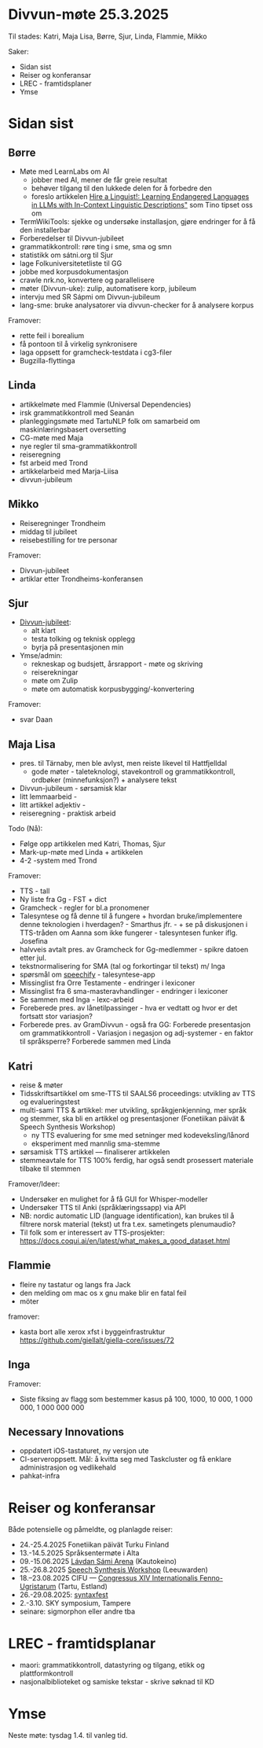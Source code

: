 # Divvun-møte 25.3.2025

Til stades: Katri, Maja Lisa, Børre, Sjur, Linda, Flammie, Mikko

Saker:

- Sidan sist
- Reiser og konferansar
- LREC - framtidsplaner
- Ymse

# Sidan sist

## Børre

- Møte med LearnLabs om AI
  - jobber med AI, mener de får greie resultat
  - behøver tilgang til den lukkede delen for å forbedre den
  - foreslo artikkelen
    [Hire a Linguist!: Learning Endangered Languages in LLMs with In-Context Linguistic Descriptions"](https://arxiv.org/pdf/2402.18025v2)
    som Tino tipset oss om
- TermWikiTools: sjekke og undersøke installasjon, gjøre endringer for å få den installerbar
- Forberedelser til Divvun-jubileet
- grammatikkontroll: røre ting i sme, sma og smn
- statistikk om sátni.org til Sjur
- lage Folkuniversitetetliste til GG
- jobbe med korpusdokumentasjon
- crawle nrk.no, konvertere og parallelisere
- møter (Divvun-uke): zulip, automatisere korp, jubileum
- intervju med SR Sápmi om Divvun-jubileum
- lang-sme: bruke analysatorer via divvun-checker for å analysere korpus

Framover:

- rette feil i borealium
- få pontoon til å virkelig synkronisere
- laga oppsett for gramcheck-testdata i cg3-filer
- Bugzilla-flyttinga

## Linda

- artikkelmøte med Flammie (Universal Dependencies)
- irsk grammatikkontroll med Seanán
- planleggingsmøte med TartuNLP folk om samarbeid om maskinlæringsbasert oversetting
- CG-møte med Maja
- nye regler til sma-grammatikkontroll 
- reiseregning
- fst arbeid med Trond
- artikkelarbeid med Marja-Liisa
- divvun-jubileum


## Mikko
- Reiseregninger Trondheim
- middag til jubileet
- reisebestilling for tre personar

Framover:

- Divvun-jubileet
- artiklar etter Trondheims-konferansen

## Sjur

- [Divvun-jubileet](https://github.com/orgs/divvungiellatekno/projects/3):
    - alt klart
    - testa tolking og teknisk opplegg
    - byrja på presentasjonen min
- Ymse/admin:
    - rekneskap og budsjett, årsrapport - møte og skriving
    - reiserekningar
    - møte om Zulip
    - møte om automatisk korpusbygging/-konvertering

Framover:
- svar Daan

## Maja Lisa

- pres. til Tärnaby, men ble avlyst, men reiste likevel til Hattfjelldal
    - gode møter - taleteknologi, stavekontroll og grammatikkontroll, ordbøker (minnefunksjon?) + analysere tekst
- Divvun-jubileum - sørsamisk klar
- litt lemmaarbeid - 
- litt artikkel adjektiv - 
- reiseregning - praktisk arbeid

Todo (Nå):
- Følge opp artikkelen med Katri, Thomas, Sjur
- Mark-up-møte med Linda + artikkelen
- 4-2 -system med Trond

Framover:
- TTS - tall
- Ny liste fra Gg - FST + dict
- Gramcheck - regler for bl.a pronomener
- Talesyntese og få denne til å fungere + hvordan bruke/implementere denne teknologien  i hverdagen? - Smarthus jfr. - + se på diskusjonen i TTS-tråden om Aanna som ikke fungerer - talesyntesen funker iflg. Josefina
- halvveis avtalt pres. av Gramcheck for Gg-medlemmer - spikre datoen etter jul.
- tekstnormalisering for SMA (tal og forkortingar til tekst) m/ Inga 
- spørsmål om [speechify](https://speechify.com) - talesyntese-app
- Missinglist fra Orre Testamente  - endringer i lexiconer
- Missinglist fra 6 sma-masteravhandlinger - endringer i lexiconer
- Se sammen med Inga - lexc-arbeid
- Foreberede pres. av lånetilpassinger - hva er vedtatt og hvor er det fortsatt stor variasjon? 
- Forberede pres. av GramDivvun - også fra GG: Forberede presentasjon om grammatikkontroll - Variasjon i negasjon og adj-systemer - en faktor til språksperre? Forberede sammen med Linda 

## Katri

- reise & møter
- Tidsskriftsartikkel om sme-TTS til SAALS6 proceedings: utvikling av TTS og evalueringstest
- multi-sami TTS & artikkel: mer utvikling, språkgjenkjenning, mer språk og stemmer, ska bli en artikkel og presentasjoner (Fonetiikan päivät & Speech Synthesis Workshop)
    - ny TTS evaluering for sme med setninger med kodeveksling/lånord
    - eksperiment med mannlig sma-stemme
- sørsamisk TTS artikkel –– finaliserer artikkelen
- stemmeavtale for TTS 100% ferdig, har også sendt prosessert materiale tilbake til stemmen

Framover/Ideer:

- Undersøker en mulighet for å få GUI for Whisper-modeller
- Undersøker TTS til Anki (språklæringssapp) via API
- NB: nordic automatic LID (language
  identification), kan brukes til å filtrere norsk
  material (tekst) ut fra t.ex. sametingets
  plenumaudio?
- Til folk som er interessert av TTS-prosjekter: <https://docs.coqui.ai/en/latest/what_makes_a_good_dataset.html>

## Flammie

* fleire ny tastatur og langs fra Jack
* den melding om mac os x gnu make blir en fatal feil
* möter

framover:

* kasta bort alle xerox xfst i byggeinfrastruktur <https://github.com/giellalt/giella-core/issues/72>

## Inga

Framover:
- Siste fiksing av flagg som bestemmer kasus på 100, 1000, 10 000, 1 000 000, 1 000 000 000

## Necessary Innovations

- oppdatert iOS-tastaturet, ny versjon ute
- CI-serveroppsett. Mål: å kvitta seg med Taskcluster og få enklare administrasjon og vedlikehald
- pahkat-infra

# Reiser og konferansar

Både potensielle og påmeldte, og planlagde reiser:

- 24.-25.4.2025 Fonetiikan päivät Turku Finland
- 13.-14.5.2025 Språksentermøte i Alta
- 09.-15.06.2025 [Lávdan Sámi Arena](https://lavdansamiarena.com/en/home/) (Kautokeino)
- 25.-26.8.2025 [Speech Synthesis Workshop](https://blogs.helsinki.fi/ssw13-2025/) (Leeuwarden)
- 18.–23.08.2025 CIFU — [Congressus XIV Internationalis Fenno-Ugristarum](https://cifu14.ut.ee/symposium-b12/) (Tartu, Estland)
- 26.-29.08.2025: [syntaxfest](https://syntaxfest.github.io/syntaxfest25/)
- 2.-3.10. SKY symposium, Tampere
- seinare: sigmorphon eller andre tba

# LREC - framtidsplanar

- maori: grammatikkontroll, datastyring og tilgang, etikk og plattformkontroll
- nasjonalbiblioteket og samiske tekstar - skrive søknad til KD

# Ymse

Neste møte: tysdag 1.4. til vanleg tid.
